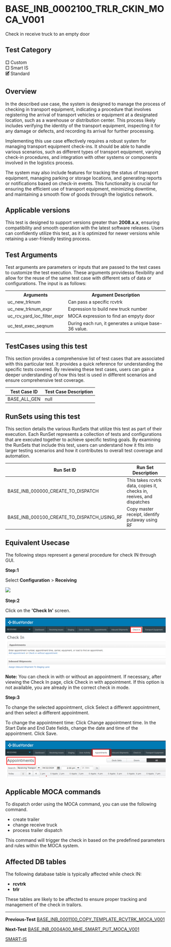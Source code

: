 # **BASE_INB_0002100_TRLR_CKIN_MOCA_V001**


<!-- SMART_DOC_GEN_TEST_DESCR - Start -->
Check in receive truck to an empty door
<!-- SMART_DOC_GEN_TEST_DESCR - End -->

## **Test Category**

**☐** Custom  
**☐** Smart IS  
**🗹** Standard  

## **Overview**

In the described use case, the system is designed to manage the process of checking in transport equipment, indicating a procedure that involves registering the arrival of transport vehicles or equipment at a designated location, such as a warehouse or distribution center. This process likely includes verifying the identity of the transport equipment, inspecting it for any damage or defects, and recording its arrival for further processing.

Implementing this use case effectively requires a robust system for managing transport equipment check-ins. It should be able to handle various scenarios, such as different types of transport equipment, varying check-in procedures, and integration with other systems or components involved in the logistics process.

The system may also include features for tracking the status of transport equipment, managing parking or storage locations, and generating reports or notifications based on check-in events. This functionality is crucial for ensuring the efficient use of transport equipment, minimizing downtime, and maintaining a smooth flow of goods through the logistics network.

## **Applicable versions**

This test is designed to support versions greater than **2008.x.x**,
ensuring compatibility and smooth operation with the latest software
releases. Users can confidently utilize this test, as it is optimized
for newer versions while retaining a user-friendly testing process.

## **Test Arguments**

Test arguments are parameters or inputs that are passed to the test
cases to customize the test execution. These arguments providesss
flexibility and allow for the reuse of the same test case with different
sets of data or configurations. The input is as follows:


<!-- SMART_DOC_GEN_TEST_ARG - Start -->
<table>
<tr><th>Arguments</th><th>Argument Description</th></tr>
<tr><td>uc_new_trknum</td><td>Can pass a specific rcvtrk</td></tr>
<tr><td>uc_new_trknum_expr</td><td>Expression to build new truck number</td></tr>
<tr><td>uc_rcv_yard_loc_filter_expr</td><td>MOCA expression to find an empyty door</td></tr>
<tr><td>uc_test_exec_seqnum</td><td>During each run, it generates a unique base-36 value.</td></tr>
</table>
<!-- SMART_DOC_GEN_TEST_ARG - End -->

## **TestCases using this test**

This section provides a comprehensive list of test cases that are associated with this particular test. It provides a quick reference for understanding the specific tests covered. By reviewing these test cases, users can gain a deeper understanding of how this test is used in different scenarios and ensure comprehensive test coverage.


<!-- SMART_DOC_GEN_TEST_CASE_USING_THIS - Start -->
| Test Case ID | Test Case Description |
| ------------ | --------------------- |
| BASE_ALL_GEN | null |

<!-- SMART_DOC_GEN_TEST_CASE_USING_THIS - End -->

## **RunSets using this test**

This section details the various RunSets that utilize this test as part of their execution. Each RunSet represents a collection of tests and configurations that are executed together to achieve specific testing goals. By examining the RunSets that include this test, users can understand how it fits into larger testing scenarios and how it contributes to overall test coverage and automation.


<!-- SMART_DOC_GEN_RUN_SET_USING_THIS - Start -->
| Run Set ID | Run Set Description |
| ---------- | ------------------- |
| BASE_INB_000000_CREATE_TO_DISPATCH | This takes rcvtrk data, copies it, checks in, reeives, and dispatches |
| BASE_INB_000100_CREATE_TO_DISPATCH_USING_RF | Copy master receipt, identify putaway using RF |

<!-- SMART_DOC_GEN_RUN_SET_USING_THIS - End -->

## **Equivalent Usecase**

The following steps represent a general procedure for check IN through GUI.

**Step:1**

Select **Configuration** > **Receiving**

![](BASE_INB_0002100_TRLR_CKIN_MOCA_V001.png)

**Step:2**

Click on the **'Check In'** screen.

![](BASE_INB_0002100_TRLR_CKIN_MOCA_V001/image2.png)

**Note:** You can check in with or without an appointment. If necessary, after viewing the Check In page, click Check in with appointment. If this option is not available, you are already in the correct check in mode.

**Step:3**

To change the selected appointment, click Select a different appointment, and then select a different appointment.

To change the appointment time:
    Click Change appointment time.
    In the Start Date and End Date fields, change the date and time of the appointment.
    Click Save.

![](BASE_INB_0002100_TRLR_CKIN_MOCA_V001/image3.png)


## **Applicable MOCA commands**

To dispatch order using the MOCA command, you can use the following command.

-  create trailer
-  change receive truck
-  process trailer dispatch


This command will trigger the check in based on the predefined parameters and rules within the MOCA system.

## **Affected DB tables**

The following database table is typically affected while check IN:

- **rcvtrk**
- **trlr**

These tables are likely to be affected to ensure proper tracking and management of the check in trailors.

---
 **Previous-Test**
 [BASE_INB_0001100_COPY_TEMPLATE_RCVTRK_MOCA_V001](./tests_docs/BASE_INB_0001100_COPY_TEMPLATE_RCVTRK_MOCA_V001.md)
 
 **Next-Test**
  [BASE_INB_0004A00_MHE_SMART_PUT_MOCA_V001](./tests_docs/BASE_INB_0004A00_MHE_SMART_PUT_MOCA_V001.md)
  
[SMART-IS](https://www.smart-is.pk) 